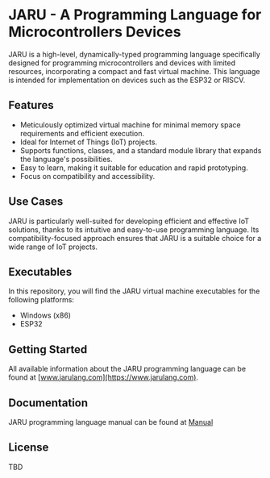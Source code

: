 # JARU - A Programming Language for Microcontrollers Devices

JARU is a high-level, dynamically-typed programming language specifically designed for programming microcontrollers and devices with limited resources, incorporating a compact and fast virtual machine. This language is intended for implementation on devices such as the ESP32 or RISCV.

## Features

- Meticulously optimized virtual machine for minimal memory space requirements and efficient execution.
- Ideal for Internet of Things (IoT) projects.
- Supports functions, classes, and a standard module library that expands the language's possibilities.
- Easy to learn, making it suitable for education and rapid prototyping.
- Focus on compatibility and accessibility.

## Use Cases

JARU is particularly well-suited for developing efficient and effective IoT solutions, thanks to its intuitive and easy-to-use programming language. Its compatibility-focused approach ensures that JARU is a suitable choice for a wide range of IoT projects.

## Executables

In this repository, you will find the JARU virtual machine executables for the following platforms:

- Windows (x86)
- ESP32

## Getting Started

All available information about the JARU programming language can be found at [www.jarulang.com](https://www.jarulang.com).

## Documentation
JARU programming language manual can be found at [Manual](https://jarulang.com/documentation/guia/)


## License

TBD

